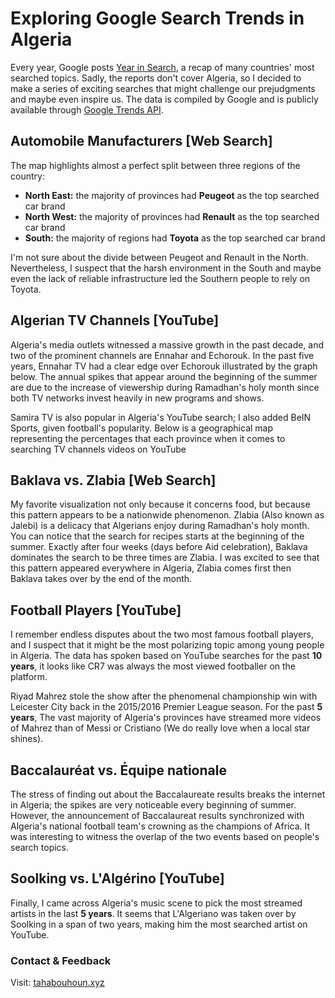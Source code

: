 # Exploring Google Search Trends in Algeria

Every year, Google posts [Year in Search](https://trends.google.com/trends/yis/2019/US/), a recap of many countries' most searched topics. Sadly, the reports don't cover Algeria, so I decided to make a series of exciting searches that might challenge our prejudgments and maybe even inspire us. The data is compiled by Google and is publicly available through [Google Trends API](https://trends.google.com/).  
  
  

## **Automobile Manufacturers [Web Search]**
The map highlights almost a perfect split between three regions of the country:
- **North East:** the majority of provinces had **Peugeot** as the top searched car brand
- **North West:** the majority of provinces had **Renault** as the top searched car brand
- **South:** the majority of regions had **Toyota** as the top searched car brand  

I'm not sure about the divide between Peugeot and Renault in the North. Nevertheless, I suspect that the harsh environment in the South and maybe even the lack of reliable infrastructure led the Southern people to rely on Toyota.  
  
  
<script type="text/javascript" src="https://ssl.gstatic.com/trends_nrtr/2213_RC01/embed_loader.js"></script> 

<script type="text/javascript"> trends.embed.renderExploreWidget("GEO_MAP", {"comparisonItem":[{"keyword":"/m/0h5wr7c","geo":"DZ","time":"today 5-y"},{"keyword":"/m/07ywl","geo":"DZ","time":"today 5-y"},{"keyword":"/m/0h5y1j0","geo":"DZ","time":"today 5-y"},{"keyword":"/m/05b4c","geo":"DZ","time":"today 5-y"},{"keyword":"/m/0f4v1","geo":"DZ","time":"today 5-y"}],"category":0,"property":""}, {"exploreQuery":"date=today%205-y&geo=DZ&q=%2Fm%2F0h5wr7c,%2Fm%2F07ywl,%2Fm%2F0h5y1j0,%2Fm%2F05b4c,%2Fm%2F0f4v1","guestPath":"https://trends.google.com:443/trends/embed/"}); </script>  
  
  
  
## Algerian TV Channels [YouTube]
Algeria's media outlets witnessed a massive growth in the past decade, and two of the prominent channels are Ennahar and Echorouk. In the past five years, Ennahar TV had a clear edge over Echorouk illustrated by the graph below. The annual spikes that appear around the beginning of the summer are due to the increase of viewership during Ramadhan's holy month since both TV networks invest heavily in new programs and shows.  
  
  
<script type="text/javascript"> trends.embed.renderExploreWidget("TIMESERIES", {"comparisonItem":[{"keyword":"/g/12mb3nyc_","geo":"DZ","time":"today 5-y"},{"keyword":"/g/11cft_9wd","geo":"DZ","time":"today 5-y"}],"category":0,"property":""}, {"exploreQuery":"date=today%205-y&geo=DZ&q=%2Fg%2F12mb3nyc_,%2Fg%2F11cft_9wd","guestPath":"https://trends.google.com:443/trends/embed/"}); </script>  
  
  
Samira TV is also popular in Algeria's YouTube search; I also added BeIN Sports, given football's popularity. Below is a geographical map representing the percentages that each province when it comes to searching TV channels videos on YouTube   
  
  
<script type="text/javascript"> trends.embed.renderExploreWidget("GEO_MAP", {"comparisonItem":[{"keyword":"/g/12mb3nyc_","geo":"DZ","time":"2017-06-11 2020-07-11"},{"keyword":"/g/11cft_9wd","geo":"DZ","time":"2017-06-11 2020-07-11"},{"keyword":"/g/12nvpdy6s","geo":"DZ","time":"2017-06-11 2020-07-11"},{"keyword":"/m/0jkvk2z","geo":"DZ","time":"2017-06-11 2020-07-11"}],"category":0,"property":"youtube"}, {"exploreQuery":"date=2017-06-11%202020-07-11&geo=DZ&gprop=youtube&q=%2Fg%2F12mb3nyc_,%2Fg%2F11cft_9wd,%2Fg%2F12nvpdy6s,%2Fm%2F0jkvk2z","guestPath":"https://trends.google.com:443/trends/embed/"}); </script>  
  
  
  
## Baklava vs. Zlabia [Web Search]
My favorite visualization not only because it concerns food, but because this pattern appears to be a nationwide phenomenon. Zlabia (Also known as Jalebi) is a delicacy that Algerians enjoy during Ramadhan's holy month. You can notice that the search for recipes starts at the beginning of the summer. Exactly after four weeks (days before Aid celebration), Baklava dominates the search to be three times are Zlabia. I was excited to see that this pattern appeared everywhere in Algeria, Zlabia comes first then Baklava takes over by the end of the month.  
  
  
<script type="text/javascript"> trends.embed.renderExploreWidget("TIMESERIES", {"comparisonItem":[{"keyword":"/m/0g07j","geo":"DZ","time":"today 5-y"},{"keyword":"/m/04nyjg","geo":"DZ","time":"today 5-y"}],"category":0,"property":""}, {"exploreQuery":"date=today%205-y&geo=DZ&q=%2Fm%2F0g07j,%2Fm%2F04nyjg","guestPath":"https://trends.google.com:443/trends/embed/"}); </script>  
  
  
  
## Football Players [YouTube]
I remember endless disputes about the two most famous football players, and I suspect that it might be the most polarizing topic among young people in Algeria. The data has spoken based on YouTube searches for the past **10 years**, it looks like CR7 was always the most viewed footballer on the platform.  
  
  
<script type="text/javascript"> trends.embed.renderExploreWidget("TIMESERIES", {"comparisonItem":[{"keyword":"/m/06qjgc","geo":"DZ","time":"2010-06-11 2020-07-11"},{"keyword":"/m/02xt6q","geo":"DZ","time":"2010-06-11 2020-07-11"}],"category":0,"property":"youtube"}, {"exploreQuery":"date=2010-06-11%202020-07-11&geo=DZ&gprop=youtube&q=%2Fm%2F06qjgc,%2Fm%2F02xt6q","guestPath":"https://trends.google.com:443/trends/embed/"}); </script>  
  
  
Riyad Mahrez stole the show after the phenomenal championship win with Leicester City back in the 2015/2016 Premier League season. For the past **5 years**, The vast majority of Algeria's provinces have streamed more videos of Mahrez than of Messi or Cristiano (We do really love when a local star shines).  
  
  
<script type="text/javascript"> trends.embed.renderExploreWidget("GEO_MAP", {"comparisonItem":[{"keyword":"/m/06qjgc","geo":"DZ","time":"today 5-y"},{"keyword":"/m/02xt6q","geo":"DZ","time":"today 5-y"},{"keyword":"/m/0_1k32v","geo":"DZ","time":"today 5-y"}],"category":0,"property":"youtube"}, {"exploreQuery":"date=today%205-y&geo=DZ&gprop=youtube&q=%2Fm%2F06qjgc,%2Fm%2F02xt6q,%2Fm%2F0_1k32v","guestPath":"https://trends.google.com:443/trends/embed/"}); </script>  
  
  
  
## Baccalauréat vs. Équipe nationale
The stress of finding out about the Baccalaureate results breaks the internet in Algeria; the spikes are very noticeable every beginning of summer. However, the announcement of Baccalaureat results synchronized with Algeria's national football team's crowning as the champions of Africa. It was interesting to witness the overlap of the two events based on people's search topics.  
  
  
<script type="text/javascript"> trends.embed.renderExploreWidget("TIMESERIES", {"comparisonItem":[{"keyword":"/m/01tc8y","geo":"DZ","time":"2017-01-01 2020-07-11"},{"keyword":"/m/03_qj1","geo":"DZ","time":"2017-01-01 2020-07-11"}],"category":0,"property":""}, {"exploreQuery":"date=2017-01-01%202020-07-11&geo=DZ&q=%2Fm%2F01tc8y,%2Fm%2F03_qj1","guestPath":"https://trends.google.com:443/trends/embed/"}); </script>  
  
  
  
## Soolking vs. L'Algérino [YouTube]
Finally, I came across Algeria's music scene to pick the most streamed artists in the last **5 years**. It seems that L'Algeriano was taken over by Soolking in a span of two years, making him the most searched artist on YouTube.  
  
  
<script type="text/javascript"> trends.embed.renderExploreWidget("TIMESERIES", {"comparisonItem":[{"keyword":"/m/04gvf3y","geo":"DZ","time":"today 5-y"},{"keyword":"Soolking","geo":"DZ","time":"today 5-y"}],"category":0,"property":"youtube"}, {"exploreQuery":"date=today%205-y&geo=DZ&gprop=youtube&q=%2Fm%2F04gvf3y,Soolking","guestPath":"https://trends.google.com:443/trends/embed/"}); </script>  
  
  
  
### Contact & Feedback
Visit: [tahabouhoun.xyz](https://tahabouhoun.xyz/)
